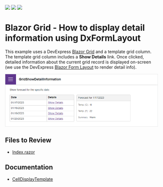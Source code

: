 <!-- default badges list -->
![](https://img.shields.io/endpoint?url=https://codecentral.devexpress.com/api/v1/VersionRange/198059517/22.2.3%2B)
[![](https://img.shields.io/badge/Open_in_DevExpress_Support_Center-FF7200?style=flat-square&logo=DevExpress&logoColor=white)](https://supportcenter.devexpress.com/ticket/details/T802161)
[![](https://img.shields.io/badge/📖_How_to_use_DevExpress_Examples-e9f6fc?style=flat-square)](https://docs.devexpress.com/GeneralInformation/403183)
<!-- default badges end -->

# Blazor Grid - How to display detail information using DxFormLayout

This example uses a DevExpress [Blazor Grid](https://docs.devexpress.com/Blazor/403143/grid) and a template grid column. The template grid column includes a **Show Details** link. Once clicked, detailed information about the current grid record is displayed on-screen (we use the DevExpress [Blazor Form Layout](https://docs.devexpress.com/Blazor/DevExpress.Blazor.DxFormLayout) to render detail info).

![Grids - Display Detail Information](images/grid-show-detail-information.png)

## Files to Review

* [Index.razor](./CS/GridShowDetailInformation/Pages/Index.razor)

## Documentation

* [CellDisplayTemplate](https://docs.devexpress.com/Blazor/DevExpress.Blazor.DxGridDataColumn.CellDisplayTemplate)
